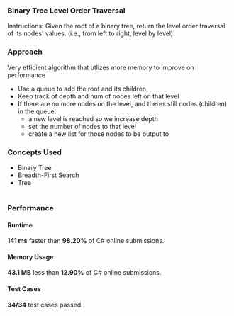 ### Binary Tree Level Order Traversal
<p>Instructions: Given the root of a binary tree, return the level order traversal of its nodes' values. (i.e., from left to right, level by level). </p>

### Approach
<p> Very efficient algorithm that utlizes more memory to improve on performance </p>

* Use a queue to add the root and its children
* Keep track of depth and num of nodes left on that level
* If there are no more nodes on the level, and theres still nodes (children) in the queue:
	* a new level is reached so we increase depth
	* set the number of nodes to that level
	* create a new list for those nodes to be output to


### Concepts Used 
* Binary Tree
* Breadth-First Search
* Tree

#

### Performance
#### Runtime
**141 ms** faster than **98.20%** of C# online submissions.

#### Memory Usage
**43.1 MB** less than **12.90%** of C# online submissions.

#### Test Cases
**34/34** test cases passed.
